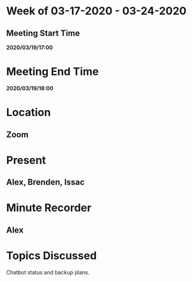 # Week of 03-17-2020 - 03-24-2020

## Meeting Start Time

**2020/03/19/17:00**

# Meeting End Time

**2020/03/19/18:00**

# Location

## Zoom

# Present

## Alex, Brenden, Issac

# Minute Recorder

## Alex

# Topics Discussed

Chatbot status and backup plans.